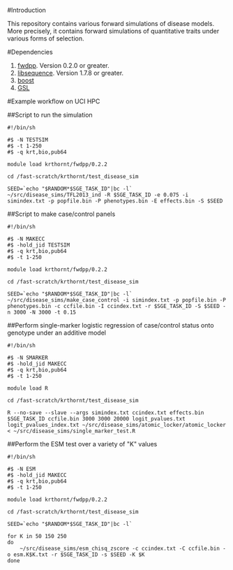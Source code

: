 #Introduction

This repository contains various forward simulations of disease models.  More precisely, it contains forward simulations of quantitative traits under various forms of selection.

#Dependencies

1. [fwdpp](http://github.com/molpopgen/fwdpp). Version 0.2.0 or greater.
2. [libsequence](http://github.com/molpopgen/libsequence).  Version 1.7.8 or greater.
3. [boost](http://www.boost.org)
4. [GSL](http://www.gnu.org/software/gsl)

#Example workflow on UCI HPC

##Script to run the simulation

```
#!/bin/sh

#$ -N TESTSIM
#$ -t 1-250
#$ -q krt,bio,pub64

module load krthornt/fwdpp/0.2.2

cd /fast-scratch/krthornt/test_disease_sim

SEED=`echo "$RANDOM*$SGE_TASK_ID"|bc -l`
~/src/disease_sims/TFL2013_ind -R $SGE_TASK_ID -e 0.075 -i simindex.txt -p popfile.bin -P phenotypes.bin -E effects.bin -S $SEED
```

##Script to make case/control panels
```
#!/bin/sh

#$ -N MAKECC
#$ -hold_jid TESTSIM
#$ -q krt,bio,pub64
#$ -t 1-250

module load krthornt/fwdpp/0.2.2

cd /fast-scratch/krthornt/test_disease_sim

SEED=`echo "$RANDOM*$SGE_TASK_ID"|bc -l`
~/src/disease_sims/make_case_control -i simindex.txt -p popfile.bin -P phenotypes.bin -c ccfile.bin -I ccindex.txt -r $SGE_TASK_ID -S $SEED -n 3000 -N 3000 -t 0.15
```

##Perform single-marker logistic regression of case/control status onto genotype under an additive model
```
#!/bin/sh

#$ -N SMARKER
#$ -hold_jid MAKECC
#$ -q krt,bio,pub64
#$ -t 1-250

module load R

cd /fast-scratch/krthornt/test_disease_sim

R --no-save --slave --args simindex.txt ccindex.txt effects.bin $SGE_TASK_ID ccfile.bin 3000 3000 20000 logit_pvalues.txt logit_pvalues_index.txt ~/src/disease_sims/atomic_locker/atomic_locker < ~/src/disease_sims/single_marker_test.R
```

##Perform the ESM test over a variety of "K" values
```
#!/bin/sh

#$ -N ESM
#$ -hold_jid MAKECC
#$ -q krt,bio,pub64
#$ -t 1-250

module load krthornt/fwdpp/0.2.2

cd /fast-scratch/krthornt/test_disease_sim

SEED=`echo "$RANDOM*$SGE_TASK_ID"|bc -l`

for K in 50 150 250
do
    ~/src/disease_sims/esm_chisq_zscore -c ccindex.txt -C ccfile.bin -o esm.K$K.txt -r $SGE_TASK_ID -s $SEED -K $K
done
```
